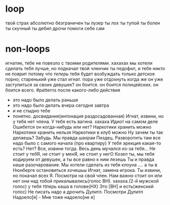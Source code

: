 # loop
твой страх абсолютно безграничен
ты лузер
ты лох
ты тупой
ты болен
ты скучный
ты дебил
дрочи
помоги себе сам
# non-loops
игнатик, тебе не повезло с твоими родителями. хахахах
мы хотели сделать тебя лучше, но подкачал твой членчик
ты педофил, и тебе никто не поврит потому что *теперь* тебя будет возбуждать только детское порно;
старенький уже стал игнат. пора уже отдохнуть
когда же он уже заступиться за своих девушек? он боится. он боится полицейских. он боится всего.
#patterns
после какого-либо действия
- это надо было делать раньше
- это надо было делать вчера сегодня завтра
- и не стыдно тебе
- понятно. досвидания(интонация раздосадованная)
Игнат, извини, но у тебя нет члена. У тебя есть вагина. хахаха
Идиот на самом деле
Ошибется он когда-нибудь или нет?
Наркотики хранить можно
Наркотики хранить нельзя
Наркотики в клуб можно
Ну зачем ты так делаешь?
Забудь. Мы правда шахраи
Пиздец. Разворотить там все надо было с самого начала (про квартиру)
У тебя эрекция какая-то есть? Нет? Все, извини тогда. Весь день мучался из-за тебя...
Не стоит у тебЯ, не стоит у менЯ, не стоит у негО
Козел ты, мы тебя кодируем от девушек, а ты все равно к ним лезешь
Ты и правда наше разочарование. Мы хотели сделать из тебя клоуна .... а ты в Нюнберге остановиться хочешьы
Игнат, замена  игрока. Ты извини, но покачал всех Я.
Посмотри на свой член. Нам важно стоит он или нет
они над тобой прикалывались(голос ВН). хахаха.(2-й мужской голос) у тебя тtперь каша в голове(НХ)
Это [ВН] и есть(женский голос)
Не писать надо а дрочить
Дулитл. Посмотри Дулитл
Надоело[я] - Мне тоже надоело[не я]
